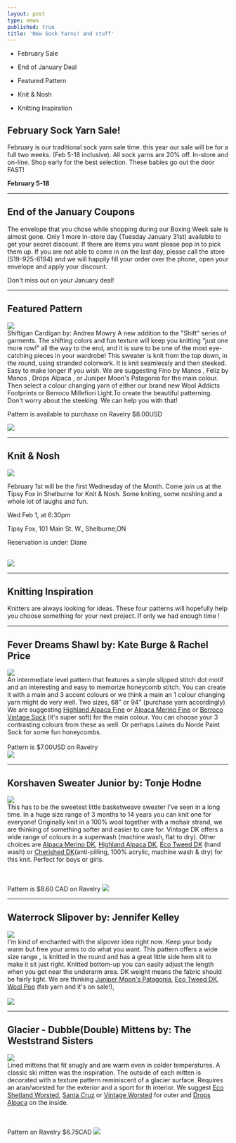 ```yaml
---
layout: post
type: news
published: true
title: 'New Sock Yarns! and stuff'
---
```


- February Sale

- End of January Deal

- Featured Pattern

- Knit & Nosh

- Knitting Inspiration

<h2>February Sock Yarn Sale!</h2>
<p>February is our traditional sock yarn sale time. this year our sale will be for a full two weeks. (Feb 5-18 inclusive). All sock yarns are 20% off. In-store and on-line. Shop early for the best selection. These babies go out the door FAST!
</p>
<p><strong>February 5-18</strong></p>
<hr />
<h2>End of the January Coupons</h2>
<p>The envelope that you chose while shopping during our Boxing Week sale is almost gone. Only 1 more in-store day (Tuesday January 31st) available to get your secret discount. If there are items you want please pop in to pick them up. If you are not able to come in on the last day, please call the store (519-925-6194) and we will happily fill your order over the phone, open your envelope and apply your discount.

Don't miss out on your January deal!</p>
<hr />
<h2>Featured Pattern</h2>
<p><a href="https://www.ravelry.com/patterns/library/shiftigan"><img src="/img/shiftigan.jpg"></a> <br /> Shiftigan Cardigan by: Andrea Mowry A new addition to the "Shift" series of garments. The shifting colors and fun texture will keep you knitting “just one more row!” all the way to the end, and it is sure to be one of the most eye-catching pieces in your wardrobe! This sweater is knit from the top down, in the round, using stranded colorwork. It is knit seamlessly and then steeked. Easy to make longer if you wish. We are suggesting Fino by Manos , Feliz by Manos , Drops Alpaca , or Juniper Moon's Patagonia for the main colour. Then select a colour changing yarn of either our brand new Wool Addicts Footprints or Berroco Millefiori Light.To create the beautiful patterning. Don't worry about the steeking. We can help you with that!

Pattern is available to purchase on Ravelry $8.00USD<br />

<a href="https://www.woolandsilkcoshop.com/products/wool-addicts-footprints"><img src="/img/btn_shiftigan.jpg"></a></p>

<hr />
<h2>Knit & Nosh</h2>
<p><a href="https://tipsyfoxpub.com/menuqr/"><img src="/img/tipsyfox.jpg"></a><br />

February 1st will be the first Wednesday of the Month. Come join us at the Tipsy Fox in Shelburne for Knit & Nosh. Some kniting, some noshing and a whole lot of laughs and fun.

Wed Feb 1, at 6:30pm

Tipsy Fox, 101 Main St. W., Shelburne,ON

Reservation is under: Diane

<br />
 <a href="https://tipsyfoxpub.com/menuqr/"><img src="/img/btn_tipsyfox.png"></a></p>

<hr />
<h2>Knitting Inspiration</h2>
<p>Knitters are always looking for ideas. These four patterns will hopefully help you choose something for your next project. If only we had enough time !</p>
<hr>
  <h2>Fever Dreams Shawl by: Kate Burge & Rachel Price</h2>
<p><a href="https://www.ravelry.com/patterns/library/fever-dreams"><img src="/img/fever.jpg"></a>
<br />
An intermediate level pattern that features a simple slipped stitch dot motif and an interesting and easy to memorize honeycomb stitch. You can create it with a main and 3 accent colours or we think a main an 1 colour changing yarn might do very well. Two sizes, 68" or 94" (purchase yarn accordingly) We are suggesting <a href="https://www.woolandsilkcoshop.com/products/highland-alpaca-fine">Highland Alpaca Fine</a> or <a href="https://www.woolandsilkcoshop.com/collections/estelle/products/alpaca-merino-fine">Alpaca Merino Fine</a> or <a href="https://www.woolandsilkcoshop.com/products/vintage-sock">Berroco Vintage Sock</a> (it's super soft) for the main colour. You can choose your 3 contrasting colours from these as well. Or perhaps Laines du Norde Paint Sock for some fun honeycombs. 
 <br /><br/>Pattern is $7.00USD on Ravelry<br />
  <a href="https://www.woolandsilkcoshop.com/products/vintage-sock"><img src="/img/btn_fever.png"></a></p>

<hr />

<h2>Korshaven Sweater Junior by: Tonje Hodne</h2>
<p><a href="https://www.ravelry.com/patterns/library/korshavn-sweater-junior"><img src="/img/sweaterjr.jpg"></a>
<br />
This has to be the sweetest little basketweave sweater I've seen in a long time. In a huge size range of 3 months to 14 years you can knit one for everyone! Originally knit in a 100% wool together with a mohair strand, we are thinking of something softer and easier to care for. <a href"https://www.woolandsilkcoshop.com/products/vintage-dk">Vintage DK</a> offers a wide range of colours in a superwash (machine wash, flat to dry). Other choices are <a href="https://www.woolandsilkcoshop.com/products/alpaca-merino-dk">Alpaca Merino DK</a>, <a href="https://www.woolandsilkcoshop.com/products/highland-alpaca-dk">Highland Alpaca DK</a>, <a href="https://www.woolandsilkcoshop.com/products/eco-tweed-dk">Eco Tweed DK</a> (hand wash) or <a href="https://www.woolandsilkcoshop.com/products/cherished-dk">Cherished DK</a>(anti-pilling, 100% acrylic, machine wash & dry) for this knit. Perfect for boys or girls.

 <br /><br/>Pattern is $8.60 CAD on Ravelry
  <a href="https://www.woolandsilkcoshop.com/products/vintage-sock"><img src="/img/btn_sweaterjr.png"></a></p>


<hr />


 <h2>Waterrock Slipover by: Jennifer Kelley</h2>
<p><a href="https://www.ravelry.com/patterns/library/waterrock"><img src="/img/waterrock.jpg"></a>
<br />
I'm kind of enchanted with the slipover idea right now. Keep your body warm but free your arms to do what you want. This pattern offers a wide size range , is knitted in the round and has a great little side hem slit to make it sit just right. Knitted bottom-up you can easily adjust the length when you get near the underarm area. DK weight means the fabric should be fairly light. We are thinking <a href="https://www.woolandsilkcoshop.com/products/patagonia">Juniper Moon's Patagonia</a>, <a href="https://www.woolandsilkcoshop.com/products/eco-tweed-dk">Eco Tweed DK</a>, <a href="https://www.woolandsilkcoshop.com/products/wool-pop">Wool Pop</a> (fab yarn and it's on sale!),
 <br /><br/>
  <a href="https://www.woolandsilkcoshop.com/products/patagonia"><img src="/img/btn_waterrock.png"></a></p>


<hr />

 <h2>Glacier - Dubble(Double) Mittens by: The Weststrand Sisters</h2>
<p><a href="https://www.ravelry.com/patterns/library/glaciar---dubble-mittens"><img src="/img/glacier.jpg"></a>
<br />
Lined mittens that fit snugly and are warm even in colder temperatures. A classic ski mitten was the inspiration. The outside of each mitten is decorated with a texture pattern reminiscent of a glacier surface. Requires an aran/worsted for the exterior and a sport for th interior. We suggest <a href="https://www.woolandsilkcoshop.com/products/eco-shetland-worsted">Eco Shetland Worsted</a>, <a href="https://www.woolandsilkcoshop.com/products/santa-cruz">Santa Cruz</a> or <a href="https://www.woolandsilkcoshop.com/products/vintage">Vintage Worsted</a> for outer and <a href="https://www.woolandsilkcoshop.com/products/alpaca">Drops Alpaca</a> on the inside.


 <br /><br/>Pattern on Ravelry $6.75CAD
  <a href="https://www.woolandsilkcoshop.com/products/eco-shetland-worsted"><img src="/img/btn_glacier.png"></a></p>
